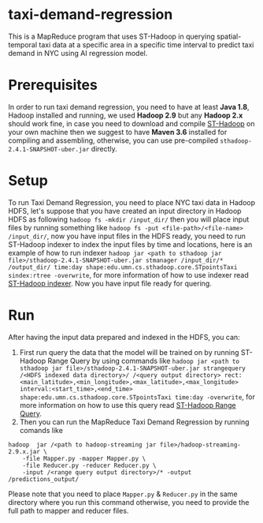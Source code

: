 # taxi-demand-regression
This is a MapReduce program that uses ST-Hadoop in querying spatial-temporal taxi data at a specific area in a specific time interval to predict taxi demand in NYC using AI regression model.

# Prerequisites
In order to run taxi demand regression, you need to have at least **Java 1.8**, Hadoop installed and running, we used **Hadoop 2.9** but any **Hadoop 2.x** should work fine, in case you need to download and compile [ST-Hadoop](https://github.com/lmarabi/st-hadoop) on your own machine then we suggest to have **Maven 3.6** installed for compiling and assembling, otherwise, you can use pre-compiled `sthadoop-2.4.1-SNAPSHOT-uber.jar` directly.

# Setup
To run Taxi Demand Regression, you need to place NYC taxi data in Hadoop HDFS, let's suppose that you have created an input directory in Hadoop HDFS as following `hadoop fs -mkdir /input_dir/` then you will place input files by running something like `hadoop fs -put <file-path>/<file-name> /input_dir/`, now you have input files in the HDFS ready, you need to run ST-Hadoop indexer to index the input files by time and locations, here is an example of how to run indexer `hadoop jar <path to sthadoop jar file>/sthadoop-2.4.1-SNAPSHOT-uber.jar stmanager /input_dir/* /output_dir/ time:day shape:edu.umn.cs.sthadoop.core.STpointsTaxi sindex:rtree -overwrite`, for more information of how to use indexer read [ST-Hadoop indexer](http://st-hadoop.cs.umn.edu/getting-started/spatio-temporal-index). Now you have input file ready for quering.

# Run
After having the input data prepared and indexed in the HDFS, you can:
1. First run query the data that the model will be trained on by running ST-Hadoop Range Query by using commands like `hadoop jar <path to sthadoop jar file>/sthadoop-2.4.1-SNAPSHOT-uber.jar strangequery /<HDFS indexed data directory>/ /<query output directory> rect:<main_latitude>,<min_longitude>,<max_latitude>,<max_longitude> interval:<start_time>,<end_time> shape:edu.umn.cs.sthadoop.core.STpointsTaxi time:day -overwrite`, for more information on how to use this query read [ST-Hadoop Range Query](http://st-hadoop.cs.umn.edu/getting-started/spatio-temporal-range-query). 
2. Then you can run the MapReduce Taxi Demand Regression by running comands like 
```
hadoop  jar /<path to hadoop-streaming jar file>/hadoop-streaming-2.9.x.jar \
	-file Mapper.py -mapper Mapper.py \
	-file Reducer.py -reducer Reducer.py \
	-input /<range query output directory>/* -output /predictions_output/
```
Please note that you need to place `Mapper.py` & `Reducer.py` in the same directory where you run this command otherwise, you need to provide the full path to mapper and reducer files.

